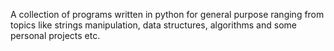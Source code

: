 A collection of programs written in python for general purpose ranging 
from topics like strings manipulation, data structures, algorithms and 
some personal projects etc.
